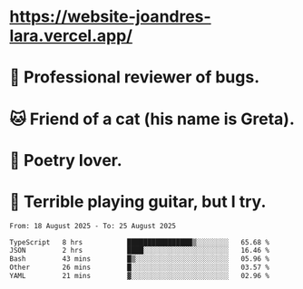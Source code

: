 # https://website-joandres-lara.vercel.app/
# 🐛 Professional reviewer of bugs.
# 🐱 Friend of a cat (his name is Greta).
# 📜 Poetry lover.
# 🎸 Terrible playing guitar, but I try.

<!--START_SECTION:waka-->

```txt
From: 18 August 2025 - To: 25 August 2025

TypeScript   8 hrs           ████████████████▒░░░░░░░░   65.68 %
JSON         2 hrs           ████░░░░░░░░░░░░░░░░░░░░░   16.46 %
Bash         43 mins         █▒░░░░░░░░░░░░░░░░░░░░░░░   05.96 %
Other        26 mins         █░░░░░░░░░░░░░░░░░░░░░░░░   03.57 %
YAML         21 mins         ▓░░░░░░░░░░░░░░░░░░░░░░░░   02.96 %
```

<!--END_SECTION:waka-->

